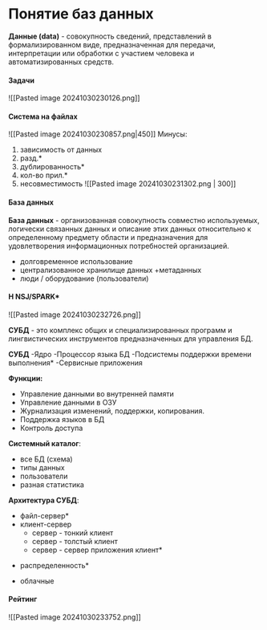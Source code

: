 # Понятие баз данных
**Данные (data)** - совокупность сведений, представлений в формализированном виде, предназначенная для передачи, интерпретации или обработки с участием человека и автоматизированных средств.

#### Задачи

![[Pasted image 20241030230126.png]]
#### Система на файлах

![[Pasted image 20241030230857.png|450]]
Минусы:
1) зависимость от данных
2) разд.*
3) дублированность*
4) кол-во прил.*
5) несовместимость
![[Pasted image 20241030231302.png | 300]]

#### База данных
**База данных** - организованная совокупность совместно используемых, логически связанных данных и описание этих данных относительно к определенному предмету области и предназначения для удовлетворения информационных потребностей организацией.
- долговременное использование
- централизованное хранилище данных +метаданных
- люди / оборудование (пользователи)

#### H NSJ/SPARK*
![[Pasted image 20241030232726.png]]

**СУБД** - это комплекс общих и специализированных программ и лингвистических инструментов предназначенных для управления БД.

**СУБД**
	-Ядро
	-Процессор языка БД
	-Подсистемы поддержки времени выполнения*
	-Сервисные приложения

**Функции:**
- Управление данными во внутренней памяти
- Управление данными в ОЗУ
- Журнализация изменений, поддержки, копирования.
- Поддержка языков в БД
- Контроль доступа

**Системный каталог**:
* все БД (схема)
* типы данных
* пользователи
* разная статистика

**Архитектура СУБД**:
-  файл-сервер*
- клиент-сервер
	- сервер - тонкий клиент
	- сервер - толстый клиент
	- сервер - сервер приложения клиент*
* распределенность*
- облачные
#### Рейтинг
![[Pasted image 20241030233752.png]]
